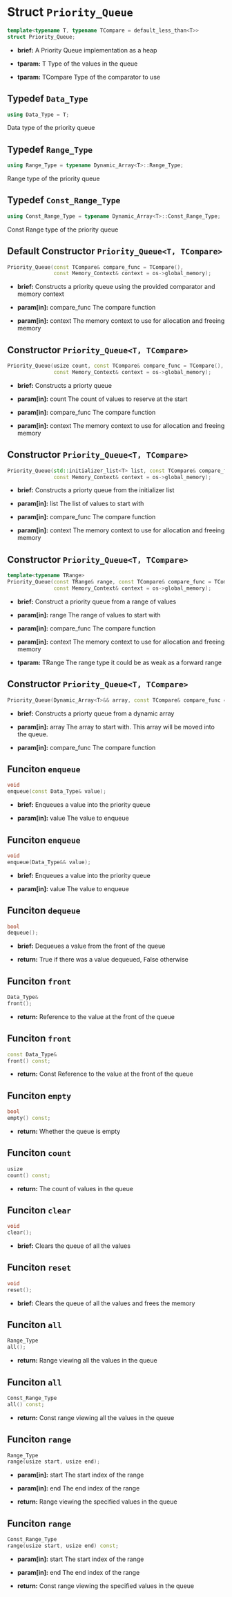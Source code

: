 # Struct `Priority_Queue`
```C++
template<typename T, typename TCompare = default_less_than<T>>
struct Priority_Queue;
```
 - **brief:**      A Priority Queue implementation as a heap

 - **tparam:**     T      Type of the values in the queue
 - **tparam:**  TCompare  Type of the comparator to use

## Typedef `Data_Type`
```C++
using Data_Type = T;
```
 Data type of the priority queue

## Typedef `Range_Type`

```c++
using Range_Type = typename Dynamic_Array<T>::Range_Type;
```

 Range type of the priority queue

## Typedef `Const_Range_Type`

```c++
using Const_Range_Type = typename Dynamic_Array<T>::Const_Range_Type;
```

 Const Range type of the priority queue

## Default Constructor `Priority_Queue<T, TCompare>`
```C++
Priority_Queue(const TCompare& compare_func = TCompare(),
			   const Memory_Context& context = os->global_memory);
```
 - **brief:**      Constructs a priority queue using the provided comparator and memory context

 - **param[in]:**  compare_func  The compare function
 - **param[in]:**  context       The memory context to use for allocation and freeing memory

## Constructor `Priority_Queue<T, TCompare>`
```C++
Priority_Queue(usize count, const TCompare& compare_func = TCompare(),
			   const Memory_Context& context = os->global_memory);
```
 - **brief:**      Constructs a priorty queue

 - **param[in]:**  count         The count of values to reserve at the start
 - **param[in]:**  compare_func  The compare function
 - **param[in]:**  context       The memory context to use for allocation and freeing memory

## Constructor `Priority_Queue<T, TCompare>`
```C++
Priority_Queue(std::initializer_list<T> list, const TCompare& compare_func = TCompare(),
			   const Memory_Context& context = os->global_memory);
```
 - **brief:**      Constructs a priorty queue from the initializer list

 - **param[in]:**  list          The list of values to start with
 - **param[in]:**  compare_func  The compare function
 - **param[in]:**  context       The memory context to use for allocation and freeing memory

## Constructor `Priority_Queue<T, TCompare>`
```C++
template<typename TRange>
Priority_Queue(const TRange& range, const TCompare& compare_func = TCompare(),
			   const Memory_Context& context = os->global_memory);
```
 - **brief:**      Construct a priority queue from a range of values

 - **param[in]:**  range         The range of values to start with
 - **param[in]:**  compare_func  The compare function
 - **param[in]:**  context       The memory context to use for allocation and freeing memory

 - **tparam:**     TRange        The range type it could be as weak as a forward range

## Constructor `Priority_Queue<T, TCompare>`
```C++
Priority_Queue(Dynamic_Array<T>&& array, const TCompare& compare_func = TCompare());
```
 - **brief:**      Constructs a priorty queue from a dynamic array

 - **param[in]:**  array     The array to start with. This array will be moved into the queue.
 - **param[in]:**  compare_func  The compare function

## Funciton `enqueue`
```C++
void
enqueue(const Data_Type& value);
```
 - **brief:**      Enqueues a value into the priority queue

 - **param[in]:**  value  The value to enqueue

## Funciton `enqueue`
```C++
void
enqueue(Data_Type&& value);
```
 - **brief:**      Enqueues a value into the priority queue

 - **param[in]:**  value  The value to enqueue

## Funciton `dequeue`
```C++
bool
dequeue();
```
 - **brief:**      Dequeues a value from the front of the queue

 - **return:**     True if there was a value dequeued, False otherwise

## Funciton `front`
```C++
Data_Type&
front();
```
 - **return:**     Reference to the value at the front of the queue

## Funciton `front`
```C++
const Data_Type&
front() const;
```
 - **return:**     Const Reference to the value at the front of the queue

## Funciton `empty`
```C++
bool
empty() const;
```
 - **return:**     Whether the queue is empty

## Funciton `count`
```C++
usize
count() const;
```
 - **return:**     The count of values in the queue

## Funciton `clear`
```C++
void
clear();
```
 - **brief:**      Clears the queue of all the values

## Funciton `reset`
```C++
void
reset();
```
 - **brief:**      Clears the queue of all the values and frees the memory

## Funciton `all`
```C++
Range_Type
all();
```
 - **return:**     Range viewing all the values in the queue

## Funciton `all`
```C++
Const_Range_Type
all() const;
```
 - **return:**     Const range viewing all the values in the queue

## Funciton `range`
```C++
Range_Type
range(usize start, usize end);
```
 - **param[in]:**  start  The start index of the range
 - **param[in]:**  end    The end index of the range

 - **return:**     Range viewing the specified values in the queue

## Funciton `range`
```C++
Const_Range_Type
range(usize start, usize end) const;
```
 - **param[in]:**  start  The start index of the range
 - **param[in]:**  end    The end index of the range

 - **return:**     Const range viewing the specified values in the queue

